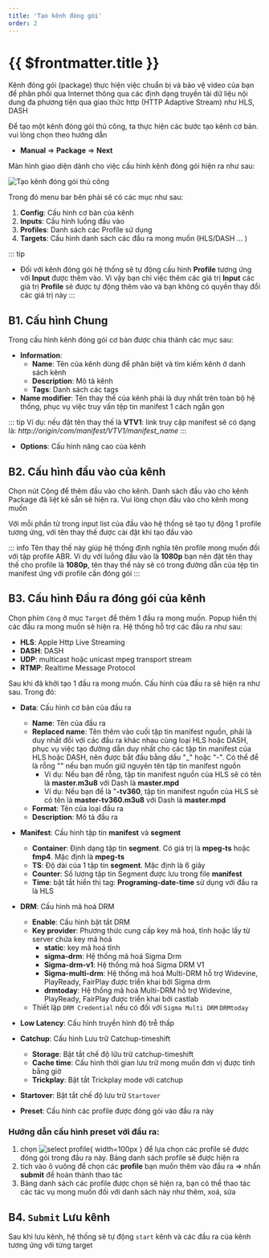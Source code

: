 ```yaml
---
title: 'Tạo kênh đóng gói'
order: 2
---
```


# {{ $frontmatter.title }}


Kênh đóng gói (package) thực hiện việc chuẩn bị và bảo vệ video của bạn để phân phối qua Internet thông qua các định dạng truyền tải dữ liệu nội dung đa phương tiện qua giao thức http (HTTP Adaptive Stream) như HLS, DASH

Để tạo một kênh đóng gói thủ công, ta thực hiện các bước tạo kênh cơ bản. vui lòng chọn theo hướng dẫn

- **Manual** => **Package** => **Next**

Màn hình giao diện dành cho việc cấu hình kênh đóng gói hiện ra như sau:

![Tạo kênh đóng gói thủ công](../images/um-create-channel/um-create-package-channel-1.png)



Trong đó menu bar bên phải sẽ có các mục như sau:

1. **Config**: Cấu hình cơ bản của kênh
2. **Inputs**: Cấu hình luồng đầu vào
3. **Profiles**: Danh sách các Profile sử dụng
4. **Targets**: Cấu hình danh sách các đầu ra mong muốn (HLS/DASH ... )



::: tip
* Đối với kênh đóng gói hệ thống sẽ tự động cấu hình **Profile** tương ứng với **Input** được thêm vào. Vì vậy bạn chỉ việc thêm các giá trị **Input** các giá trị **Profile** sẽ được tự động thêm vào và bạn không có quyền thay đổi các giá trị này
:::

## B1. Cấu hình Chung

Trong cấu hình kênh đóng gói cơ bản được chia thành các mục sau:
- **Information**:
    - **Name**: Tên của kênh dùng để phân biệt và tìm kiếm kênh ở danh sách kênh
    - **Description**: Mô tả kênh
    - **Tags**: Danh sách các tags
- **Name modifier**: Tên thay thế của kênh phải là duy nhất trên toàn bộ hệ thống, phục vụ việc truy vấn tệp tin manifest 1 cách ngắn gọn

::: tip
Ví dụ: nếu đặt tên thay thế là **VTV1**: link truy cập manifest sẽ có dạng là: *http://origin/com/manifest/VTV1/manifest_name*
:::

- **Options**: Cấu hình nâng cao của kênh

## B2. Cấu hình đầu vào của kênh

Chọn nút Cộng để thêm đầu vào cho kênh. Danh sách đầu vào cho kênh Package đã liệt kê sẵn sẽ hiện ra. Vui lòng chọn đầu vào cho kênh mong muốn

Với mỗi phần tử trong input list của đầu vào hệ thống sẽ tạo tự động 1 profile tương ứng, với tên thay thế được cài đặt khi tạo đầu vào

::: info
Tên thay thế này giúp hệ thống định nghĩa tên profile mong muốn đối với tập profile ABR. Ví dụ với luồng đầu vào là **1080p** bạn nên đặt tên thay thế cho profile là **1080p**, tên thay thế này sẽ có trong đường dẫn của tệp tin manifest ứng với profile cần đóng gói
:::


## B3. Cấu hình Đầu ra đóng gói  của kênh

Chọn phím `Cộng` ở mục `Target` để thêm 1 đầu ra mong muốn. Popup hiển thị các đầu ra mong muốn sẽ hiện ra. Hệ thống hỗ trợ các đầu ra như sau:

* **HLS**: Apple Http Live Streaming
* **DASH**: DASH
* **UDP**: multicast hoặc unicast mpeg transport stream
* **RTMP**: Realtime Message Protocol

Sau khi đã khởi tạo 1 đầu ra mong muốn. Cấu hình của đầu ra sẽ hiện ra như sau. Trong đó:

* **Data**: Cấu hình cơ bản của đầu ra
    * **Name**: Tên của đầu ra
    * **Replaced name**: Tên thêm vào cuối tập tin manifest nguồn, phải là duy nhất đối với các đầu ra khác nhau cùng loại HLS hoặc DASH, phục vụ việc tạo đường dẫn duy nhất cho các tập tin manifest của HLS hoặc DASH, nên được bắt đầu bằng dấu "_" hoặc "-". Có thể để là rỗng "" nếu bạn muốn giữ nguyên tên tập tin manifest nguồn
        * Ví dụ: Nếu bạn để rỗng, tập tin manifest nguồn của HLS sẽ có tên là **master.m3u8** với Dash là **master.mpd**
        * Ví dụ: Nếu bạn để là "**-tv360**, tập tin manifest nguồn của HLS sẽ có tên là **master-tv360.m3u8** với Dash là **master.mpd**
    * **Format**: Tên của loại đầu ra
    * **Description**: Mô tả đầu ra
* **Manifest**: Cấu hình tập tin **manifest** và **segment**
    * **Container**: Định dạng tập tin **segment**. Có giá trị là **mpeg-ts** hoặc **fmp4**. Mặc định là **mpeg-ts**
    * **TS**: Độ dài của 1 tập tin **segment**. Mặc định là 6 giây
    * **Counter**: Số lượng tập tin Segment được lưu trong file **manifest**
    * **Time**: bật tắt hiển thị tag: **Programing-date-time**  sử dụng với đầu ra là HLS
* **DRM**: Cấu hình mã hoá DRM
    * **Enable**: Cấu hình bật tắt DRM
    * **Key provider**: Phương thức cung cấp key mã hoá, tĩnh hoặc lấy từ server chứa key mã hoá
        * **static**: key mã hoá tĩnh
        * **sigma-drm**: Hệ thống mã hoá Sigma Drm
        * **Sigma-drm-v1**: Hệ thống mã hoá Sigma DRM V1
        * **Sigma-multi-drm**: Hệ thống mã hoá Multi-DRM hỗ trợ Widevine, PlayReady, FairPlay được triển khai bởi Sigma drm
        * **drmtoday**: Hệ thống mã hoá Multi-DRM hỗ trợ Widevine, PlayReady, FairPlay được triển khai bởi castlab
    * Thiết lập `DRM Credential` nếu có đối với `Sigma Multi DRM` `DRMtoday`

* **Low Latency**: Cấu hình truyền hình độ trễ thấp
* **Catchup**: Cấu hình Lưu trữ Catchup-timeshift

    * **Storage**: Bật tắt chế độ lữu trữ catchup-timeshift
    * **Cache time**: Cấu hình thời gian lưu trữ mong muốn đơn vị được tính bằng giờ
    * **Trickplay**: Bật tắt Trickplay mode với catchup

* **Startover**: Bật tắt chế độ lưu trữ `Startover`

* **Preset**: Cấu hình các profile được đóng gói vào đầu ra này


### Hướng dẫn cấu hình **preset** với đầu ra:

1. chọn ![select profile](../images/um-create-channel/um-select-profile.png){ width=100px } để lựa chọn các profile sẽ được đóng gói trong đầu ra này. Bảng danh sách profile sẽ được hiện ra
2. tích vào ô vuông để chọn các **profile** bạn muốn thêm vào đầu ra => nhấn **submit** để hoàn thành thao tác
3. Bảng danh sách các profile được chọn sẽ hiện ra, bạn có thể thao tác các tác vụ mong muốn đối với danh sách này như thêm, xoá, sửa


## B4. `Submit` Lưu kênh

Sau khi lưu kênh, hệ thống sẽ tự động `start` kênh và các đầu ra của kênh tương ứng với từng target

